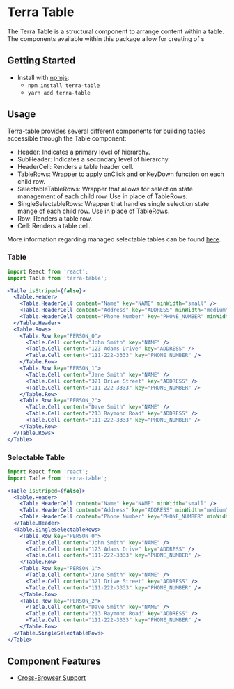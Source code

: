 # Terra Table

The Terra Table is a structural component to arrange content within a table. The components available within this package allow for creating of s

## Getting Started

- Install with [npmjs](https://www.npmjs.com):
  - `npm install terra-table`
  - `yarn add terra-table`

## Usage

Terra-table provides several different components for building tables accessible through the Table component:
- Header: Indicates a primary level of hierarchy.
- SubHeader: Indicates a secondary level of hierarchy.
- HeaderCell: Renders a table header cell.
- TableRows: Wrapper to apply onClick and onKeyDown function on each child row.
- SelectableTableRows: Wrapper that allows for selection state management of each child row. Use in place of TableRows.
- SingleSelectableRows: Wrapper that handles single selection state mange of each child row. Use in place of TableRows.
- Row: Renders a table row.
- Cell: Renders a table cell.

More information regarding managed selectable tables can be found [here](https://github.com/cerner/terra-core/tree/master/packages/terra-table/docs/MangedSelectableTable.md).

### Table
```jsx
import React from 'react';
import Table from 'terra-table';

<Table isStriped={false}>
  <Table.Header>
    <Table.HeaderCell content="Name" key="NAME" minWidth="small" />
    <Table.HeaderCell content="Address" key="ADDRESS" minWidth="medium" />
    <Table.HeaderCell content="Phone Number" key="PHONE_NUMBER" minWidth="large" />
  </Table.Header>
  <Table.Rows>
    <Table.Row key="PERSON_0">
      <Table.Cell content="John Smith" key="NAME" />
      <Table.Cell content="123 Adams Drive" key="ADDRESS" />
      <Table.Cell content="111-222-3333" key="PHONE_NUMBER" />
    </Table.Row>
    <Table.Row key="PERSON_1">
      <Table.Cell content="Jane Smith" key="NAME" />
      <Table.Cell content="321 Drive Street" key="ADDRESS" />
      <Table.Cell content="111-222-3333" key="PHONE_NUMBER" />
    </Table.Row>
    <Table.Row key="PERSON_2">
      <Table.Cell content="Dave Smith" key="NAME" />
      <Table.Cell content="213 Raymond Road" key="ADDRESS" />
      <Table.Cell content="111-222-3333" key="PHONE_NUMBER" />
    </Table.Row>
  </Table.Rows>
</Table>
```
### Selectable Table
```jsx
import React from 'react';
import Table from 'terra-table';

<Table isStriped={false}>
  <Table.Header>
    <Table.HeaderCell content="Name" key="NAME" minWidth="small" />
    <Table.HeaderCell content="Address" key="ADDRESS" minWidth="medium" />
    <Table.HeaderCell content="Phone Number" key="PHONE_NUMBER" minWidth="large" />
  </Table.Header>
  <Table.SingleSelectableRows>
    <Table.Row key="PERSON_0">
      <Table.Cell content="John Smith" key="NAME" />
      <Table.Cell content="123 Adams Drive" key="ADDRESS" />
      <Table.Cell content="111-222-3333" key="PHONE_NUMBER" />
    </Table.Row>
    <Table.Row key="PERSON_1">
      <Table.Cell content="Jane Smith" key="NAME" />
      <Table.Cell content="321 Drive Street" key="ADDRESS" />
      <Table.Cell content="111-222-3333" key="PHONE_NUMBER" />
    </Table.Row>
    <Table.Row key="PERSON_2">
      <Table.Cell content="Dave Smith" key="NAME" />
      <Table.Cell content="213 Raymond Road" key="ADDRESS" />
      <Table.Cell content="111-222-3333" key="PHONE_NUMBER" />
    </Table.Row>
  </Table.SingleSelectableRows>
</Table>
```

## Component Features
* [Cross-Browser Support](https://github.com/cerner/terra-core/wiki/Component-Features#cross-browser-support)
